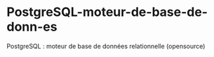 # PostgreSQL-moteur-de-base-de-donn-es
PostgreSQL : moteur de base de données relationnelle (opensource)
